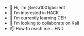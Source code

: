 - 👋 Hi, I’m @reza1001gbsilent
- 👀 I’m interested in HACK
- 🌱 I’m currently learning CEH
- 💞️ I’m looking to collaborate on Kali
- 📫 How to reach me ...END

<!---
reza1001gbsilent/reza1001gbsilent is a ✨ special ✨ repository because its `README.md` (this file) appears on your GitHub profile.
You can click the Preview link to take a look at your changes.
--->
